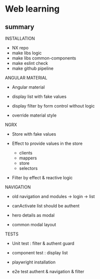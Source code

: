 # Web learning

## summary

INSTALLATION
- NX repo
- make libs logic
- make libs common-components
- make eslint check
- make github pipeline

ANGULAR MATERIAL 
- Angular material 
- display list with fake values 
- display filter by form control without logic 

- override material style

NGRX
- Store with fake values
- Effect to provide values in the store
	- clients
 	- mappers
 	- store
 	- selectors
  
- Filter by effect & reactive logic 

NAVIGATION
- old navigation and modules
	-> login
	-> list
- canActivate list should be authent 

- hero details as modal
- common modal layout

TESTS
- Unit test : filter & authent guard
- component test : display list

- playwright installation
- e2e test authent & navigation & filter 

